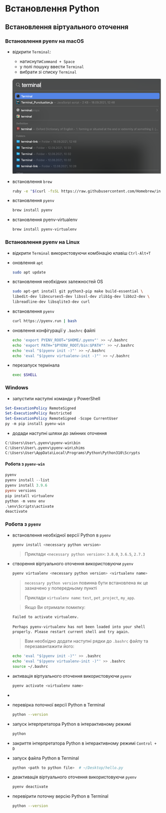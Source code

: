 # Встановлення Python

## Встановлення віртуального оточення
### Встановлення pyenv на macOS

- відкрити `Terminal`:
  - натиснути`Command + Space`
  - у полі пошуку ввести `Terminal`
  - вибрати зі списку `Terminal`

  ![Find Terminal](images/find_terminal.png)

- встановлення `brew`
    ```bash
    ruby -e "$(curl -fsSL https://raw.githubusercontent.com/Homebrew/install/master/install)"
    ```
- встановлення `pyenv`
    ```bash
    brew install pyenv
    ```
- встановлення pyenv-virtualenv
    ```bash
    brew install pyenv-virtualenv
    ```

### Встановлення pyenv на Linux
- відкрити `Terminal` використовуючи комбінацію клавіш `Ctrl-Alt+T`

- оновлення `apt`
  ```bash
  sudo apt update
  ```
  
- встановлення необхідних залежностей OS
  ```bash
  sudo apt-get install git python3-pip make build-essential \
  libedit-dev libncurses5-dev libssl-dev zlib1g-dev libbz2-dev \
  libreadline-dev libsqlite3-dev curl
  ```

- встановлення `pyenv`
  ```bash
  curl https://pyenv.run | bash
  ```
  
- оновлення конфігурації у `.bashrc` файлі
  ```bash
  echo 'export PYENV_ROOT="$HOME/.pyenv"' >> ~/.bashrc
  echo 'export PATH="$PYENV_ROOT/bin:$PATH"' >> ~/.bashrc
  echo 'eval "$(pyenv init -)"' >> ~/.bashrc
  echo 'eval "$(pyenv virtualenv-init -)"' >> ~/.bashrc
  ```
  
- перезапуск термінала
  ```bash
  exec $SHELL
  ```

### Windows
- запустити наступні команди у PowerShell
```powershell
Set-ExecutionPolicy RemoteSigned
Set-ExecutionPolicy Restricted
Set-ExecutionPolicy RemoteSigned -Scope CurrentUser
py -m pip install pyenv-win
```
- додади наступні шляхи до змінних оточення
```
C:\Users\User\.pyenv\pyenv-win\bin
C:\Users\User\.pyenv\pyenv-win\shims
C:\Users\User\AppData\Local\Programs\Python\Python310\Scrypts
```
#### Робота з `pyenv-win`
```powershell
pyenv
pyenv install --list
pyenv install 3.9.6
pyenv versions
pip install virtualenv
python -m venv env
.\env\Scripts\activate
deactivate
```

### Робота з `pyenv`
- встановлення необхідної версії Python в `pyenv`
    ```bash
    pyenv install <necessary python version> 
    ```
    > Приклади `<necessary python version>`: `3.8.0`, `3.6.5`, `2.7.3`

- створення віртуального оточення використовуючи `pyenv`
    ```bash
    pyenv virtualenv <necessary python version> <virtualenv name>
    ```
    >`necessary python version` повинна бути встановлена як це зазначено у попередньому пункті
    >
    >Приклади `virtualenv name`: `test`, `pet_project`, `my_app`.
    
    >Якщо Ви отримали помилку:
    ```
    Failed to activate virtualenv.
    
    Perhaps pyenv-virtualenv has not been loaded into your shell properly. Please restart current shell and try again.
    ```
    >Вам необхідно додати наступні рядки до `.bashrc` файлу та перезавантажити його:
    ```bash
    echo 'eval "$(pyenv init -)"' >> .bashrc
    echo 'eval "$(pyenv virtualenv-init -)"' >> .bashrc
    source ~/.bashrc
    ```


- активація віртуального оточення використовуючи `pyenv`
    ```bash
    pyenv activate <virtualenv name>
    ```
- 
- перевірка поточної версії Python в Terminal
    ```bash
    python --version
    ```

- запуск інтерпретатора Python в інтерактивному режимі
    ```bash
    python
    ```

- закриття інтерпретатора Python в інтерактивному режимі `Control + D`

- запуск файла Python в Terminal
    ```bash
    python <path to python file>  # ~/Desktop/hello.py
    ```

- деактивація віртуального оточення використовуючи `pyenv`
    ```bash
    pyenv deactivate 
    ```


- перевірити поточну версію Python в Terminal
    ```bash
    python --version
    ```

